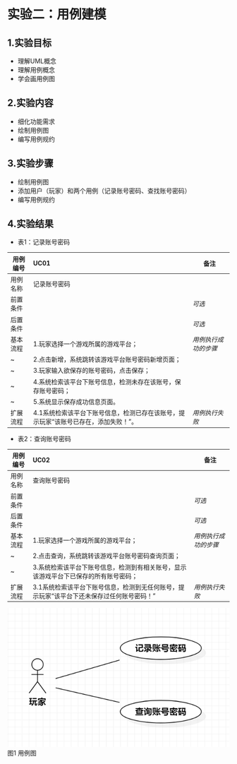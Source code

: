 # 实验二：用例建模

## 1.实验目标

- 理解UML概念
- 理解用例概念
- 学会画用例图

## 2.实验内容

- 细化功能需求
- 绘制用例图
- 编写用例规约

## 3.实验步骤

- 绘制用例图
- 添加用户（玩家）和两个用例（记录账号密码、查找账号密码）
- 编写用例规约

## 4.实验结果

- 表1：记录账号密码

用例编号  | UC01 | 备注  
-|:-|-  
用例名称  | 记录账号密码  |   
前置条件  |     | *可选*   
后置条件  |      | *可选*   
基本流程  | 1.玩家选择一个游戏所属的游戏平台；  |*用例执行成功的步骤*    
~| 2.点击新增，系统跳转该游戏平台账号密码新增页面；  |   
~| 3.玩家输入欲保存的账号密码，点击保存；  |   
~| 4.系统检索该平台下账号信息，检测未存在该账号，保存账号密码；  |   
~| 5.系统显示保存成功信息页面。  |  
扩展流程  | 4.1系统检索该平台下账号信息，检测已存在该账号，提示玩家“该账号已存在，添加失败！”。 |*用例执行失败* 

- 表2：查询账号密码

用例编号  | UC02 | 备注  
-|:-|-  
用例名称  | 查询账号密码  |   
前置条件  |     | *可选*   
后置条件  |      | *可选*   
基本流程  | 1.玩家选择一个游戏所属的游戏平台；  |*用例执行成功的步骤*    
~| 2.点击查询，系统跳转该游戏平台账号密码查询页面；  |   
~| 3.系统检索该平台下账号信息，检测到有相关账号，显示该游戏平台下已保存的所有账号密码；  |   
扩展流程  | 3.1系统检索该平台下账号信息，检测到无任何账号，提示玩家“该平台下还未保存过任何账号密码！”  |*用例执行失败* 

![实验二用例图](./Lab2_UseCaseDiagram.png)  
图1 用例图
